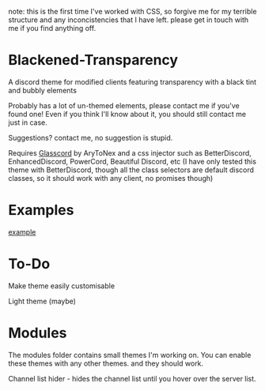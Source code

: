 note: this is the first time I've worked with CSS, so forgive me for my terrible structure and any inconcistencies that I have left.
please get in touch with me if you find anything off.
# Blackened-Transparency
A discord theme for modified clients featuring transparency with a black tint and bubbly elements

Probably has a lot of un-themed elements, please contact me if you've found one!
Even if you think I'll know about it, you should still contact me just in case.

Suggestions? contact me, no suggestion is stupid.

Requires [Glasscord](https://github.com/AryToNeX/Glasscord) by AryToNex and a css injector such as BetterDiscord, EnhancedDiscord, PowerCord, Beautiful Discord, etc (I have only tested this theme with BetterDiscord, though all the class selectors are default discord classes, so it should work with any client, no promises though)
# Examples
[example](https://i.vgy.me/iFQ6uw.png)
# To-Do
Make theme easily customisable

Light theme (maybe)
# Modules
The modules folder contains small themes I'm working on. You can enable these themes with any other themes. and they should work.

Channel list hider - hides the channel list until you hover over the server list.
